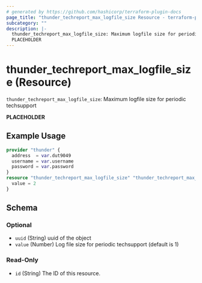 ```yaml
---
# generated by https://github.com/hashicorp/terraform-plugin-docs
page_title: "thunder_techreport_max_logfile_size Resource - terraform-provider-thunder"
subcategory: ""
description: |-
  thunder_techreport_max_logfile_size: Maximum logfile size for periodic techsupport
  PLACEHOLDER
---
```


# thunder_techreport_max_logfile_size (Resource)

`thunder_techreport_max_logfile_size`: Maximum logfile size for periodic techsupport

__PLACEHOLDER__

## Example Usage

```terraform
provider "thunder" {
  address  = var.dut9049
  username = var.username
  password = var.password
}
resource "thunder_techreport_max_logfile_size" "thunder_techreport_max_logfile_size" {
  value = 2
}
```

<!-- schema generated by tfplugindocs -->
## Schema

### Optional

- `uuid` (String) uuid of the object
- `value` (Number) Log file size for periodic techsupport (default is 1)

### Read-Only

- `id` (String) The ID of this resource.


